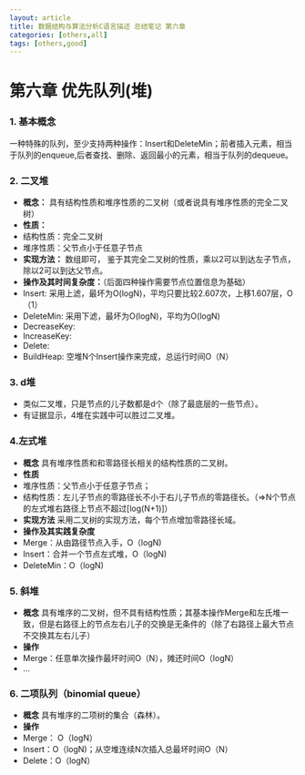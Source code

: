 ```yaml
---
layout: article
title: 数据结构与算法分析C语言描述 总结笔记 第六章
categories: [others,all]
tags: [others,good]
---
```

# 第六章 优先队列(堆)
### 1. 基本概念
一种特殊的队列，至少支持两种操作：Insert和DeleteMin；前者插入元素，相当于队列的enqueue,后者查找、删除、返回最小的元素，相当于队列的dequeue。
### 2. 二叉堆
- **概念：**
具有结构性质和堆序性质的二叉树（或者说具有堆序性质的完全二叉树）
- **性质：**
 - 结构性质：完全二叉树
 - 堆序性质：父节点小于任意子节点
- **实现方法：**
数组即可， 鉴于其完全二叉树的性质，乘以2可以到达左子节点，除以2可以到达父节点。
- **操作及其时间复杂度：**（后面四种操作需要节点位置信息为基础）
 - Insert:  采用上滤，最坏为O(logN)，平均只要比较2.607次，上移1.607层，O（1）
 - DeleteMin: 采用下滤，最坏为O(logN)，平均为O(logN)
 - DecreaseKey: 
 - IncreaseKey: 
 - Delete:
 - BuildHeap: 空堆N个Insert操作来完成，总运行时间O（N）

### 3. d堆
- 类似二叉堆，只是节点的儿子数都是d个（除了最底层的一些节点）。
- 有证据显示，4堆在实践中可以胜过二叉堆。

### 4.左式堆
- **概念**
具有堆序性质和和零路径长相关的结构性质的二叉树。 
- **性质**
 - 堆序性质：父节点小于任意子节点；
 - 结构性质：左儿子节点的零路径长不小于右儿子节点的零路径长。（=>N个节点的左式堆右路径上节点不超过[log(N+1)]）
- **实现方法**
采用二叉树的实现方法，每个节点增加零路径长域。
- **操作及其实践复杂度**
 - Merge：从由路径节点入手，O（logN)
 - Insert：合并一个节点左式堆，O（logN)
 - DeleteMin：O（logN)

### 5. 斜堆
- **概念**
具有堆序的二叉树，但不具有结构性质；其基本操作Merge和左氏堆一致，但是右路径上的节点左右儿子的交换是无条件的（除了右路径上最大节点不交换其左右儿子）
- **操作**
 - Merge：任意单次操作最坏时间O（N），摊还时间O（logN）
 - ...

### 6. 二项队列（binomial queue）
- **概念**
具有堆序的二项树的集合（森林）。
- **操作**
 - Merge： O（logN）
 - Insert：O（logN)；从空堆连续N次插入总最坏时间O（N）
 - Delete：O（logN）